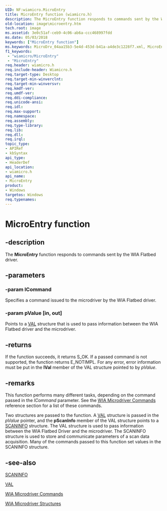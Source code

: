 ```yaml
---
UID: NF:wiamicro.MicroEntry
title: MicroEntry function (wiamicro.h)
description: The MicroEntry function responds to commands sent by the WIA Flatbed driver.
old-location: image\microentry.htm
tech.root: image
ms.assetid: 3e0c51af-ceb9-4c06-ab6a-ccc468997fdd
ms.date: 05/03/2018
keywords: ["MicroEntry function"]
ms.keywords: MicroDrv_04aa15b3-5e4d-453d-b41a-a4de3c1228f7.xml, MicroEntry, MicroEntry function [Imaging Devices], image.microentry, wiamicro/MicroEntry
f1_keywords:
 - "wiamicro/MicroEntry"
 - "MicroEntry"
req.header: wiamicro.h
req.include-header: Wiamicro.h
req.target-type: Desktop
req.target-min-winverclnt:
req.target-min-winversvr: 
req.kmdf-ver: 
req.umdf-ver: 
req.ddi-compliance: 
req.unicode-ansi: 
req.idl: 
req.max-support: 
req.namespace: 
req.assembly: 
req.type-library: 
req.lib: 
req.dll: 
req.irql: 
topic_type:
- APIRef
- kbSyntax
api_type:
- HeaderDef
api_location:
- wiamicro.h
api_name:
- MicroEntry
product:
- Windows
targetos: Windows
req.typenames: 
---
```


# MicroEntry function

## -description

The **MicroEntry** function responds to commands sent by the WIA Flatbed driver. 

## -parameters

### -param lCommand

Specifies a command issued to the microdriver by the WIA Flatbed driver. 

### -param pValue [in, out]

Points to a [VAL](https://docs.microsoft.com/windows-hardware/drivers/ddi/wiamicro/ns-wiamicro-val) structure that is used to pass information between the WIA Flatbed driver and the microdriver.

## -returns

If the function succeeds, it returns S_OK. If a passed command is not supported,  the function returns E_NOTIMPL. For any error, error information must be put in the **lVal** member of the VAL structure pointed to by *pValue*.

## -remarks

This function performs many different tasks, depending on the command passed in the *lCommand* parameter. See the [WIA Microdriver Commands](https://docs.microsoft.com/windows-hardware/drivers/image/wia-microdriver-commands) reference section for a list of these commands.

Two structures are passed to the function. A [VAL](https://docs.microsoft.com/windows-hardware/drivers/ddi/wiamicro/ns-wiamicro-val) structure is passed in the *pValue* pointer, and the **pScanInfo** member of the VAL structure points to a [SCANINFO](https://docs.microsoft.com/windows-hardware/drivers/ddi/wiamicro/ns-wiamicro-_scaninfo) structure. The VAL structure is used to pass information between the WIA Flatbed Driver and the microdriver. The SCANINFO structure is used to store and communicate parameters of a scan data acquisition. Many of the commands passed to this function set values in the SCANINFO structure.

## -see-also

[SCANINFO](https://docs.microsoft.com/windows-hardware/drivers/ddi/wiamicro/ns-wiamicro-_scaninfo)

[VAL](https://docs.microsoft.com/windows-hardware/drivers/ddi/wiamicro/ns-wiamicro-val)

[WIA Microdriver Commands](https://docs.microsoft.com/windows-hardware/drivers/image/wia-microdriver-commands)

[WIA Microdriver Structures](https://docs.microsoft.com/windows-hardware/drivers/ddi/_image/index)
